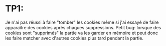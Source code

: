 # TP1:
Je n'ai pas réussi à faire "tomber" les cookies même si j'ai essayé de faire apparaître des cookies après chaques suppressions.
Petit bug: lorsque des cookies sont "supprimés" la partie va les garder en mémoire et peut donc les faire matcher avec d'autres cookies plus tard pendant la partie.
